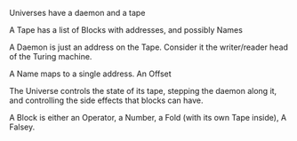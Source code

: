 Universes have a daemon and a tape

A Tape has a list of Blocks with addresses, and possibly Names

A Daemon is just an address on the Tape. Consider it the writer/reader head of the Turing machine.

A Name maps to a single address.
An Offset 

The Universe controls the state of its tape, stepping the daemon along it, and controlling the side effects that blocks can have.

A Block is either an Operator, a Number, a Fold (with its own Tape inside), A Falsey.